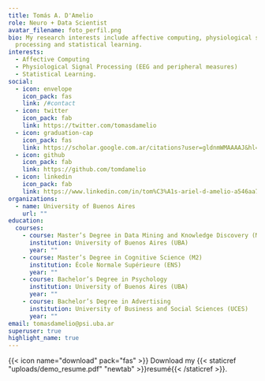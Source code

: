 ```yaml
---
title: Tomás A. D'Amelio
role: Neuro + Data Scientist
avatar_filename: foto_perfil.png
bio: My research interests include affective computing, physiological signal
  processing and statistical learning.
interests:
  - Affective Computing
  - Physiological Signal Processing (EEG and peripheral measures)
  - Statistical Learning.
social:
  - icon: envelope
    icon_pack: fas
    link: /#contact
  - icon: twitter
    icon_pack: fab
    link: https://twitter.com/tomasdamelio
  - icon: graduation-cap
    icon_pack: fas
    link: https://scholar.google.com.ar/citations?user=gldnmWMAAAAJ&hl=en
  - icon: github
    icon_pack: fab
    link: https://github.com/tomdamelio
  - icon: linkedin
    icon_pack: fab
    link: https://www.linkedin.com/in/tom%C3%A1s-ariel-d-amelio-a546aa7a/
organizations:
  - name: University of Buenos Aires
    url: ""
education:
  courses:
    - course: Master’s Degree in Data Mining and Knowledge Discovery (M1+M2)
      institution: University of Buenos Aires (UBA)
      year: ""
    - course: Master’s Degree in Cognitive Science (M2)
      institution: École Normale Supérieure (ENS)
      year: ""
    - course: Bachelor’s Degree in Psychology
      institution: University of Buenos Aires (UBA)
      year: ""
    - course: Bachelor’s Degree in Advertising
      institution: University of Business and Social Sciences (UCES)
      year: ""
email: tomasdamelio@psi.uba.ar
superuser: true
highlight_name: true
---
```



{{< icon name="download" pack="fas" >}} Download my {{< staticref "uploads/demo_resume.pdf" "newtab" >}}resumé{{< /staticref >}}.